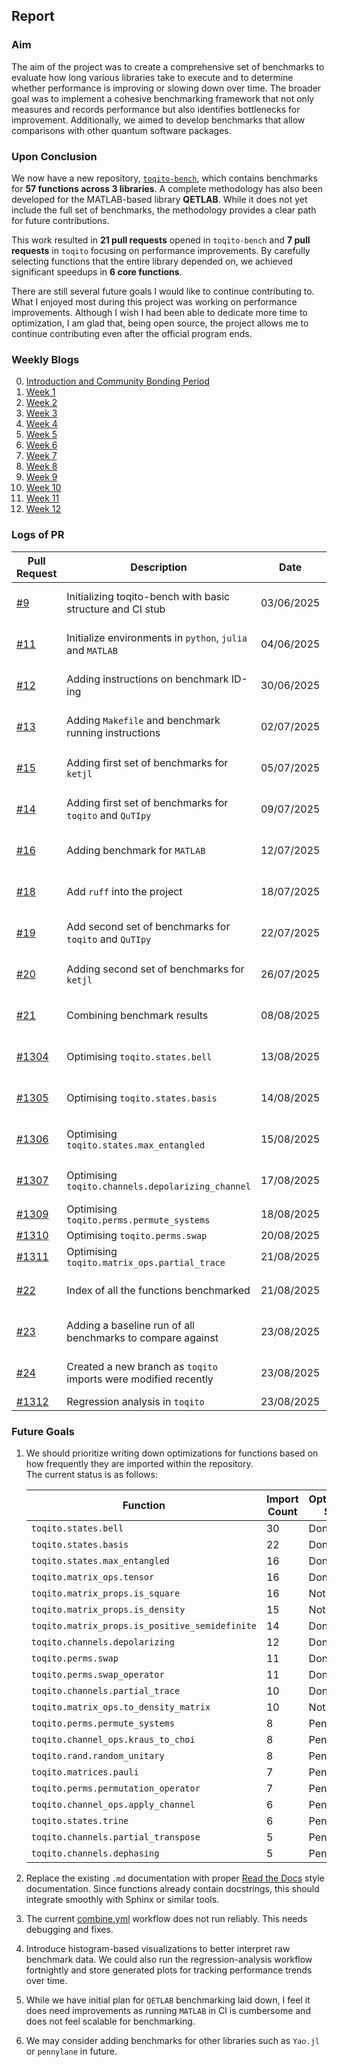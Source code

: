 ## Report


### **Aim**

The aim of the project was to create a comprehensive set of benchmarks to evaluate how long various libraries take to execute and to determine whether performance is improving or slowing down over time. The broader goal was to implement a cohesive benchmarking framework that not only measures and records performance but also identifies bottlenecks for improvement. Additionally, we aimed to develop benchmarks that allow comparisons with other quantum software packages.

### **Upon Conclusion**

We now have a new repository, [`toqito-bench`](https://github.com/vprusso/toqito-bench), which contains benchmarks for **57 functions across 3 libraries**. A complete methodology has also been developed for the MATLAB-based library **QETLAB**. While it does not yet include the full set of benchmarks, the methodology provides a clear path for future contributions.

This work resulted in **21 pull requests** opened in `toqito-bench` and **7 pull requests** in `toqito` focusing on performance improvements. By carefully selecting functions that the entire library depended on, we achieved significant speedups in **6 core functions**.

There are still several future goals I would like to continue contributing to. What I enjoyed most during this project was working on performance improvements. Although I wish I had been able to dedicate more time to optimization, I am glad that, being open source, the project allows me to continue contributing even after the official program ends.



### **Weekly Blogs**
0. [Introduction and Community Bonding Period](https://rajdeepaher.github.io/2025/05/27/GSoC-Community-Bonding.html)  
1. [Week 1](https://rajdeepaher.github.io/2025/06/10/GSoC-Week-1.html)  
2. [Week 2](https://rajdeepaher.github.io/2025/06/19/GSoC-Week-2.html)  
3. [Week 3](https://rajdeepaher.github.io/2025/06/25/GSoC-Week-3.html)  
4. [Week 4](https://rajdeepaher.github.io/2025/07/03/GSoC-Week-4.html)  
5. [Week 5](https://rajdeepaher.github.io/2025/07/09/GSoC-Week-5.html)  
6. [Week 6](https://rajdeepaher.github.io/2025/07/18/GSoC-Week-6.html)  
7. [Week 7](https://rajdeepaher.github.io/2025/07/24/GSoC-Week-7.html)  
8. [Week 8](https://rajdeepaher.github.io/2025/07/29/GSoC-Week-8.html)  
9. [Week 9](https://rajdeepaher.github.io/2025/08/08/GSoC-Week-9.html)  
10. [Week 10](https://rajdeepaher.github.io/2025/08/12/GSoC-Week-10.html)  
11. [Week 11](https://rajdeepaher.github.io/2025/08/19/GSoC-Week-11.html)  
12. [Week 12](https://rajdeepaher.github.io/2025/08/24/GSoC-Week-12.html)  

### **Logs of PR**

| Pull Request | Description | Date | Status |
|--------------|-------------|------|--------|
| [#9](https://github.com/vprusso/toqito-bench/pull/9) | Initializing toqito-bench with basic structure and CI stub | 03/06/2025 | Closed and Merged |
| [#11](https://github.com/vprusso/toqito-bench/pull/11) | Initialize environments in `python`, `julia` and `MATLAB` | 04/06/2025 | Closed and Merged |
| [#12](https://github.com/vprusso/toqito-bench/pull/12) | Adding instructions on benchmark ID-ing | 30/06/2025 | Closed and Merged |
| [#13](https://github.com/vprusso/toqito-bench/pull/13) | Adding `Makefile` and benchmark running instructions | 02/07/2025 | Closed and Merged |
| [#15](https://github.com/vprusso/toqito-bench/pull/15) | Adding first set of benchmarks for `ketjl` | 05/07/2025 | Closed and Merged |
| [#14](https://github.com/vprusso/toqito-bench/pull/14) | Adding first set of benchmarks for `toqito` and `QuTIpy` | 09/07/2025 | Closed and Merged |
| [#16](https://github.com/vprusso/toqito-bench/pull/16) | Adding benchmark for `MATLAB` | 12/07/2025 | Closed and Merged |
| [#18](https://github.com/vprusso/toqito-bench/pull/18) | Add `ruff` into the project | 18/07/2025 | Closed and Merged |
| [#19](https://github.com/vprusso/toqito-bench/pull/19) | Add second set of benchmarks for `toqito` and `QuTIpy` | 22/07/2025 | Closed and Merged |
| [#20](https://github.com/vprusso/toqito-bench/pull/20) | Adding second set of benchmarks for `ketjl` | 26/07/2025 | Closed and Merged |
| [#21](https://github.com/vprusso/toqito-bench/pull/21) | Combining benchmark results | 08/08/2025 | Closed and Merged |
| [#1304](https://github.com/vprusso/toqito/pull/1304) | Optimising `toqito.states.bell` | 13/08/2025 | Closed and Merged |
| [#1305](https://github.com/vprusso/toqito/pull/1305) | Optimising `toqito.states.basis` | 14/08/2025 | Closed and Merged |
| [#1306](https://github.com/vprusso/toqito/pull/1306) | Optimising `toqito.states.max_entangled` | 15/08/2025 | Closed and Merged |
| [#1307](https://github.com/vprusso/toqito/pull/1307) | Optimising `toqito.channels.depolarizing_channel` | 17/08/2025 | Closed and Merged |
| [#1309](https://github.com/vprusso/toqito/pull/1309) | Optimising `toqito.perms.permute_systems` | 18/08/2025 | Draft |
| [#1310](https://github.com/vprusso/toqito/pull/1310) | Optimising `toqito.perms.swap` | 20/08/2025 | Open |
| [#1311](https://github.com/vprusso/toqito/pull/1311) | Optimising `toqito.matrix_ops.partial_trace` | 21/08/2025 | Open |
| [#22](https://github.com/vprusso/toqito-bench/pull/22) | Index of all the functions benchmarked | 21/08/2025 | Closed and Merged |
| [#23](https://github.com/vprusso/toqito-bench/pull/23) | Adding a baseline run of all benchmarks to compare against | 23/08/2025 | Closed and Merged |
| [#24](https://github.com/vprusso/toqito-bench/pull/24) | Created a new branch as `toqito` imports were modified recently | 23/08/2025 | Closed and Merged |
| [#1312](https://github.com/vprusso/toqito/pull/1312) | Regression analysis in `toqito` | 23/08/2025 | Open |



### **Future Goals**

1. We should prioritize writing down optimizations for functions based on how frequently they are imported within the repository.  
   The current status is as follows:

   | Function | Import Count | Optimization Status |
   |----------|--------------|----------------------|
   | `toqito.states.bell` | 30 | Done |
   | `toqito.states.basis` | 22 | Done |
   | `toqito.states.max_entangled` | 16 | Done |
   | `toqito.matrix_ops.tensor` | 16 | Done |
   | `toqito.matrix_props.is_square` | 16 | Not Useful |
   | `toqito.matrix_props.is_density` | 15 | Not Useful |
   | `toqito.matrix_props.is_positive_semidefinite` | 14 | Done |
   | `toqito.channels.depolarizing` | 12 | Done |
   | `toqito.perms.swap` | 11 | Done |
   | `toqito.perms.swap_operator` | 11 | Done |
   | `toqito.channels.partial_trace` | 10 | Done |
   | `toqito.matrix_ops.to_density_matrix` | 10 | Not Useful |
   | `toqito.perms.permute_systems` | 8 | Pending |
   | `toqito.channel_ops.kraus_to_choi` | 8 | Pending |
   | `toqito.rand.random_unitary` | 8 | Pending |
   | `toqito.matrices.pauli` | 7 | Pending |
   | `toqito.perms.permutation_operator` | 7 | Pending |
   | `toqito.channel_ops.apply_channel` | 6 | Pending |
   | `toqito.states.trine` | 6 | Pending |
   | `toqito.channels.partial_transpose` | 5 | Pending |
   | `toqito.channels.dephasing` | 5 | Pending |

2. Replace the existing `.md` documentation with proper [Read the Docs](https://readthedocs.org/) style documentation. Since functions already contain docstrings, this should integrate smoothly with Sphinx or similar tools.

3. The current [combine.yml](https://github.com/vprusso/toqito-bench/blob/master/.github/workflows/combine.yml) workflow does not run reliably. This needs debugging and fixes.

4. Introduce histogram-based visualizations to better interpret raw benchmark data. We could also run the regression-analysis workflow fortnightly and store generated plots for tracking performance trends over time.

5. While we have initial plan for `QETLAB` benchmarking laid down, I feel it does need improvements as running `MATLAB` in CI is cumbersome and does not feel scalable for benchmarking.

6. We may consider adding benchmarks for other libraries such as `Yao.jl` or `pennylane` in future.

